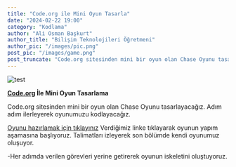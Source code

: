 ```yaml
---
title: "Code.org ile Mini Oyun Tasarla"
date: "2024-02-22 19:00"
category: "Kodlama"
author: "Ali Osman Başkurt"
author_title: "Bilişim Teknolojileri Öğretmeni"
author_pic: "/images/pic.png"
post_pic: "/images/game.png"
post_truncate: "Code.org sitesinden mini bir oyun olan Chase Oyunu tasarlayacağız. Adım adım ilerleyerek oyunumuzu kodlayacağız."
---
```


![test](/images/game.png)

**[Code.org](https://code.org/) İle Mini Oyun Tasarlama**

Code.org sitesinden mini bir oyun olan Chase Oyunu tasarlayacağız. Adım adım ilerleyerek oyunumuzu kodlayacağız.

[Oyunu hazırlamak için tıklayınız](https://studio.code.org/s/coursec-2021/lessons/13/levels/2) Verdiğimiz linke tıklayarak oyunun yapım aşamasına başlıyoruz. Talimatları izleyerek son bölümde kendi oyunumuz oluşuyor.

-Her adımda verilen görevleri yerine getirerek oyunun iskeletini oluştuyoruz.
